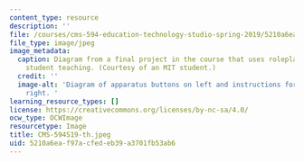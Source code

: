 ```yaml
---
content_type: resource
description: ''
file: /courses/cms-594-education-technology-studio-spring-2019/5210a6eaf97acfedeb39a3701fb53ab6_CMS-594S19-th.jpeg
file_type: image/jpeg
image_metadata:
  caption: Diagram from a final project in the course that uses roleplaying to improve
    student teaching. (Courtesy of an MIT student.)
  credit: ''
  image-alt: 'Diagram of apparatus buttons on left and instructions for buttons on
    right. '
learning_resource_types: []
license: https://creativecommons.org/licenses/by-nc-sa/4.0/
ocw_type: OCWImage
resourcetype: Image
title: CMS-594S19-th.jpeg
uid: 5210a6ea-f97a-cfed-eb39-a3701fb53ab6
---
```

